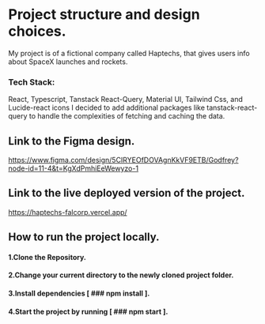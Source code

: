 # Project structure and design choices.
My project is of a fictional company called Haptechs, that gives users info about SpaceX launches and rockets.
### Tech Stack:
React, Typescript, Tanstack React-Query, Material UI, Tailwind Css, and Lucide-react icons
I decided to add additional packages like tanstack-react-query to handle the complexities of fetching and caching the data.

## Link to the Figma design. 
https://www.figma.com/design/5CIRYEOfDOVAgnKkVF9ETB/Godfrey?node-id=11-4&t=KgXdPmhiEeWewyzo-1

## Link to the live deployed version of the project.
https://haptechs-falcorp.vercel.app/

## How to run the project locally. 

#### 1.Clone the Repository.
#### 2.Change your current directory to the newly cloned project folder.
#### 3.Install dependencies [ ### npm install ].
#### 4.Start the project by running [ ### npm start ].

